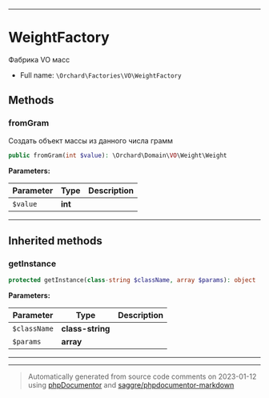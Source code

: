 ***

# WeightFactory

Фабрика VO масс



* Full name: `\Orchard\Factories\VO\WeightFactory`




## Methods


### fromGram

Создать объект массы из данного числа грамм

```php
public fromGram(int $value): \Orchard\Domain\VO\Weight\Weight
```








**Parameters:**

| Parameter | Type | Description |
|-----------|------|-------------|
| `$value` | **int** |  |




***


## Inherited methods


### getInstance



```php
protected getInstance(class-string $className, array $params): object
```








**Parameters:**

| Parameter | Type | Description |
|-----------|------|-------------|
| `$className` | **class-string** |  |
| `$params` | **array** |  |




***


***
> Automatically generated from source code comments on 2023-01-12 using [phpDocumentor](http://www.phpdoc.org/) and [saggre/phpdocumentor-markdown](https://github.com/Saggre/phpDocumentor-markdown)
